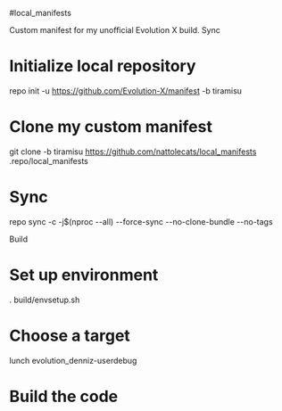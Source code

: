 #local_manifests

Custom manifest for my unofficial Evolution X build.
Sync

# Initialize local repository
repo init -u https://github.com/Evolution-X/manifest -b tiramisu

# Clone my custom manifest
git clone -b tiramisu https://github.com/nattolecats/local_manifests .repo/local_manifests

# Sync
repo sync -c -j$(nproc --all) --force-sync --no-clone-bundle --no-tags

Build

# Set up environment
. build/envsetup.sh

# Choose a target
lunch evolution_denniz-userdebug

# Build the code
